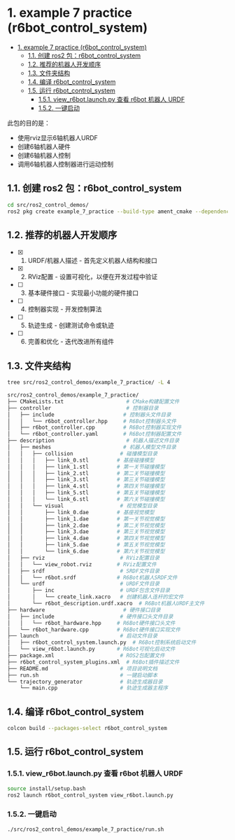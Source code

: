 # 1. example 7 practice (r6bot_control_system)

- [1. example 7 practice (r6bot\_control\_system)](#1-example-7-practice-r6bot_control_system)
  - [1.1. 创建 ros2 包：r6bot\_control\_system](#11-创建-ros2-包r6bot_control_system)
  - [1.2. 推荐的机器人开发顺序](#12-推荐的机器人开发顺序)
  - [1.3. 文件夹结构](#13-文件夹结构)
  - [1.4. 编译 r6bot\_control\_system](#14-编译-r6bot_control_system)
  - [1.5. 运行 r6bot\_control\_system](#15-运行-r6bot_control_system)
    - [1.5.1. view\_r6bot.launch.py 查看 r6bot 机器人 URDF](#151-view_r6botlaunchpy-查看-r6bot-机器人-urdf)
    - [1.5.2. 一键启动](#152-一键启动)

此包的目的是：

- 使用rviz显示6轴机器人URDF
- 创建6轴机器人硬件
- 创建6轴机器人控制
- 调用6轴机器人控制器进行运动控制

## 1.1. 创建 ros2 包：r6bot_control_system

```bash
cd src/ros2_control_demos/
ros2 pkg create example_7_practice --build-type ament_cmake --dependencies rclcpp
```

## 1.2. 推荐的机器人开发顺序

- [x] 1. URDF/机器人描述 - 首先定义机器人结构和接口
- [x] 2. RViz配置 - 设置可视化，以便在开发过程中验证
- [ ] 3. 基本硬件接口 - 实现最小功能的硬件接口
- [ ] 4. 控制器实现 - 开发控制算法
- [ ] 5. 轨迹生成 - 创建测试命令或轨迹
- [ ] 6. 完善和优化 - 迭代改进所有组件

## 1.3. 文件夹结构

```bash
tree src/ros2_control_demos/example_7_practice/ -L 4
```

```bash
src/ros2_control_demos/example_7_practice/
├── CMakeLists.txt                    # CMake构建配置文件
├── controller                        # 控制器目录
│   ├── include                      # 控制器头文件目录
│   │   └── r6bot_controller.hpp     # R6Bot控制器头文件
│   ├── r6bot_controller.cpp         # R6Bot控制器实现文件
│   └── r6bot_controller.yaml        # R6Bot控制器配置文件
├── description                       # 机器人描述文件目录
│   ├── meshes                       # 机器人模型文件目录
│   │   ├── collision               # 碰撞模型目录
│   │   │   ├── link_0.stl         # 基座碰撞模型
│   │   │   ├── link_1.stl         # 第一关节碰撞模型
│   │   │   ├── link_2.stl         # 第二关节碰撞模型
│   │   │   ├── link_3.stl         # 第三关节碰撞模型
│   │   │   ├── link_4.stl         # 第四关节碰撞模型
│   │   │   ├── link_5.stl         # 第五关节碰撞模型
│   │   │   └── link_6.stl         # 第六关节碰撞模型
│   │   └── visual                  # 视觉模型目录
│   │       ├── link_0.dae         # 基座视觉模型
│   │       ├── link_1.dae         # 第一关节视觉模型
│   │       ├── link_2.dae         # 第二关节视觉模型
│   │       ├── link_3.dae         # 第三关节视觉模型
│   │       ├── link_4.dae         # 第四关节视觉模型
│   │       ├── link_5.dae         # 第五关节视觉模型
│   │       └── link_6.dae         # 第六关节视觉模型
│   ├── rviz                        # RViz配置目录
│   │   └── view_robot.rviz        # RViz配置文件
│   ├── srdf                        # SRDF文件目录
│   │   └── r6bot.srdf             # R6Bot机器人SRDF文件
│   └── urdf                        # URDF文件目录
│       ├── inc                     # URDF包含文件目录
│       │   └── create_link.xacro   # 创建机器人连杆的宏文件
│       └── r6bot_description.urdf.xacro  # R6Bot机器人URDF主文件
├── hardware                         # 硬件接口目录
│   ├── include                     # 硬件接口头文件目录
│   │   └── r6bot_hardware.hpp     # R6Bot硬件接口头文件
│   └── r6bot_hardware.cpp         # R6Bot硬件接口实现文件
├── launch                          # 启动文件目录
│   ├── r6bot_control_system.launch.py  # R6Bot控制系统启动文件
│   └── view_r6bot.launch.py       # R6Bot可视化启动文件
├── package.xml                     # ROS2包配置文件
├── r6bot_control_system_plugins.xml  # R6Bot插件描述文件
├── README.md                       # 项目说明文档
├── run.sh                          # 一键启动脚本
└── trajectory_generator            # 轨迹生成器目录
    └── main.cpp                    # 轨迹生成器主程序
```

## 1.4. 编译 r6bot_control_system

```bash
colcon build --packages-select r6bot_control_system
```

## 1.5. 运行 r6bot_control_system

### 1.5.1. view_r6bot.launch.py 查看 r6bot 机器人 URDF

```bash
source install/setup.bash
ros2 launch r6bot_control_system view_r6bot.launch.py
```

### 1.5.2. 一键启动

```bash
./src/ros2_control_demos/example_7_practice/run.sh
```
